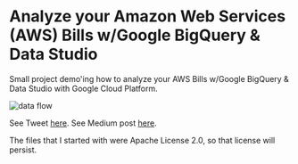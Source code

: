 # Analyze your Amazon Web Services (AWS) Bills w/Google BigQuery & Data Studio
Small project demo'ing how to analyze your AWS Bills w/Google BigQuery & Data Studio with Google Cloud Platform.

![data flow](https://github.com/drewrothstein/omg-my-aws-bills-are-crazy/raw/master/analyze_aws_bills_with_gcp_01.png)

See Tweet [here](https://twitter.com/mediocrity/status/...).
See Medium post [here](https://medium.com/@mediocrity/...).


The files that I started with were Apache License 2.0, so that license will persist.
